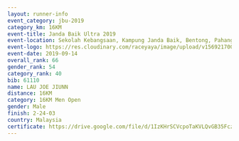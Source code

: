 ```yaml
---
layout: runner-info 
event_category: jbu-2019 
category_km: 16KM 
event-title: Janda Baik Ultra 2019  
event-location: Sekolah Kebangsaan, Kampung Janda Baik, Bentong, Pahang, Malaysia 
event-logo: https://res.cloudinary.com/raceyaya/image/upload/v1569217009/logo/janda-baik_vch1pc.jpg 
event-date: 2019-09-14 
overall_rank: 66
gender_rank: 54
category_rank: 40
bib: 61110
name: LAU JOE JIUNN
distance: 16KM
category: 16KM Men Open
gender: Male
finish: 2-24-03
country: Malaysia
certificate: https://drive.google.com/file/d/1IzKHrSCVcpoTaKVLQvGB35FczlQL0IFO/view?usp=sharing
---
```

